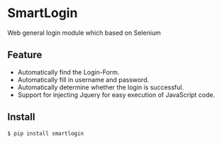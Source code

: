 # SmartLogin
Web general login module which based on Selenium

## Feature
- Automatically find the Login-Form.
- Automatically fill in username and password.
- Automatically determine whether the login is successful.
- Support for injecting Jquery for easy execution of JavaScript code.

## Install
```shell
$ pip install smartlogin
```